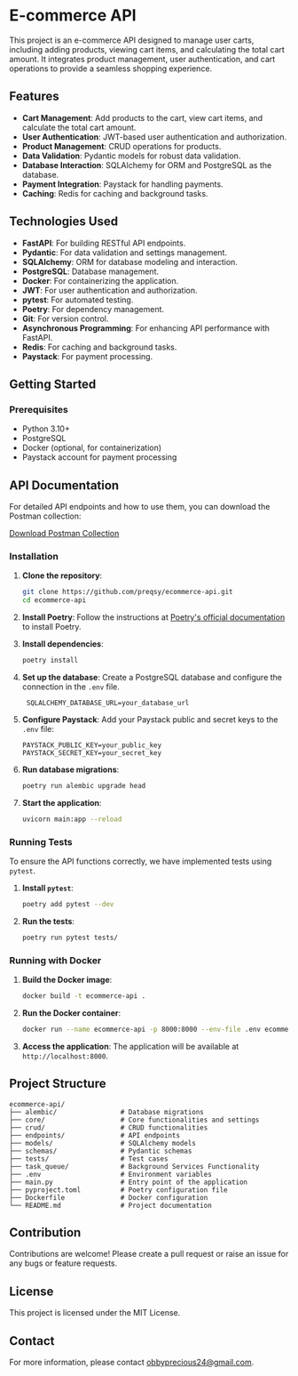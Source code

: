 # E-commerce API

This project is an e-commerce API designed to manage user carts, including adding products, viewing cart items, and calculating the total cart amount. It integrates product management, user authentication, and cart operations to provide a seamless shopping experience.

## Features

- **Cart Management**: Add products to the cart, view cart items, and calculate the total cart amount.
- **User Authentication**: JWT-based user authentication and authorization.
- **Product Management**: CRUD operations for products.
- **Data Validation**: Pydantic models for robust data validation.
- **Database Interaction**: SQLAlchemy for ORM and PostgreSQL as the database.
- **Payment Integration**: Paystack for handling payments.
- **Caching**: Redis for caching and background tasks.

## Technologies Used

- **FastAPI**: For building RESTful API endpoints.
- **Pydantic**: For data validation and settings management.
- **SQLAlchemy**: ORM for database modeling and interaction.
- **PostgreSQL**: Database management.
- **Docker**: For containerizing the application.
- **JWT**: For user authentication and authorization.
- **pytest**: For automated testing.
- **Poetry**: For dependency management.
- **Git**: For version control.
- **Asynchronous Programming**: For enhancing API performance with FastAPI.
- **Redis**: For caching and background tasks.
- **Paystack**: For payment processing.

## Getting Started

### Prerequisites

- Python 3.10+
- PostgreSQL
- Docker (optional, for containerization)
- Paystack account for payment processing

## API Documentation

For detailed API endpoints and how to use them, you can download the Postman collection:

[Download Postman Collection](https://github.com/preqsy/ecommerce-api/blob/main/ecommerce.postman_collection.json)

### Installation

1. **Clone the repository**:

   ```sh
   git clone https://github.com/preqsy/ecommerce-api.git
   cd ecommerce-api
   ```

2. **Install Poetry**:
   Follow the instructions at [Poetry's official documentation](https://python-poetry.org/docs/#installation) to install Poetry.

3. **Install dependencies**:

   ```sh
   poetry install
   ```

4. **Set up the database**:
   Create a PostgreSQL database and configure the connection in the `.env` file.

   ```
    SQLALCHEMY_DATABASE_URL=your_database_url
   ```

5. **Configure Paystack**:
   Add your Paystack public and secret keys to the `.env` file:

   ```
   PAYSTACK_PUBLIC_KEY=your_public_key
   PAYSTACK_SECRET_KEY=your_secret_key
   ```

6. **Run database migrations**:

   ```sh
   poetry run alembic upgrade head
   ```

7. **Start the application**:
   ```sh
   uvicorn main:app --reload
   ```

### Running Tests

To ensure the API functions correctly, we have implemented tests using `pytest`.

1. **Install `pytest`**:

   ```sh
   poetry add pytest --dev
   ```

2. **Run the tests**:
   ```sh
   poetry run pytest tests/
   ```

### Running with Docker

1. **Build the Docker image**:

   ```sh
   docker build -t ecommerce-api .
   ```

2. **Run the Docker container**:

   ```sh
   docker run --name ecommerce-api -p 8000:8000 --env-file .env ecommerce-api
   ```

3. **Access the application**:
   The application will be available at `http://localhost:8000`.

## Project Structure

```
ecommerce-api/
├── alembic/                # Database migrations
├── core/                   # Core functionalities and settings
├── crud/                   # CRUD functionalities
├── endpoints/              # API endpoints
├── models/                 # SQLAlchemy models
├── schemas/                # Pydantic schemas
├── tests/                  # Test cases
├── task_queue/             # Background Services Functionality
├── .env                    # Environment variables
├── main.py                 # Entry point of the application
├── pyproject.toml          # Poetry configuration file
├── Dockerfile              # Docker configuration
└── README.md               # Project documentation
```

## Contribution

Contributions are welcome! Please create a pull request or raise an issue for any bugs or feature requests.

## License

This project is licensed under the MIT License.

## Contact

For more information, please contact [obbyprecious24@gmail.com](mailto:obbyprecious24@gmail.com).
